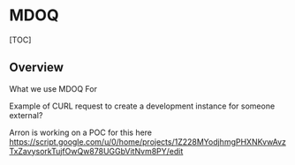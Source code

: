 # MDOQ

[TOC]


## Overview
What we use MDOQ For


Example of CURL request to create a development instance for someone external?



Arron is working on a POC for this here https://script.google.com/u/0/home/projects/1Z228MYodjhmgPHXNKvwAvzTxZavysorkTujfOwQw878UGGbVitNvm8PY/edit

